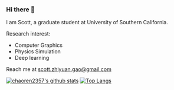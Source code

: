### Hi there 👋


I am Scott, a graduate student at University of Southern California.

Research interest:

- Computer Graphics
- Physics Simulation
- Deep learning

Reach me at scott.zhiyuan.gao@gmail.com

[![chaoren2357's github stats](https://github-readme-stats.vercel.app/api?username=chaoren2357&count_private=true&show_icons=true)](https://github.com/chaoren2357/)
[![Top Langs](https://github-readme-stats.vercel.app/api/top-langs/?username=chaoren2357&hide_title=true&hide_border=true&layout=compact&langs_count=6)](https://github.com/anuraghazra/github-readme-stats)


<!--
**chaoren2357/chaoren2357** is a ✨ _special_ ✨ repository because its `README.md` (this file) appears on your GitHub profile.

Here are some ideas to get you started:

- 🔭 I’m currently working on ...
- 🌱 I’m currently learning ...
- 👯 I’m looking to collaborate on ...
- 🤔 I’m looking for help with ...
- 💬 Ask me about ...
- 📫 How to reach me: ...
- 😄 Pronouns: ...
- ⚡ Fun fact: ...
-->
